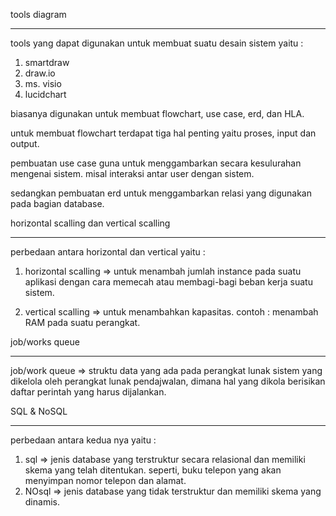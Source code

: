tools diagram
************************
tools yang dapat digunakan untuk membuat suatu desain sistem yaitu :
1. smartdraw
2. draw.io
3. ms. visio
4. lucidchart

biasanya digunakan untuk membuat flowchart, use case, erd, dan HLA.

untuk membuat flowchart terdapat tiga hal penting yaitu proses, input dan output.

pembuatan use case guna untuk menggambarkan secara kesulurahan mengenai sistem. misal interaksi antar user dengan sistem. 

sedangkan pembuatan erd untuk menggambarkan relasi yang digunakan pada bagian database. 

horizontal scalling dan vertical scalling
***********************************************
perbedaan antara horizontal dan vertical yaitu :
1. horizontal scalling
=> untuk menambah jumlah instance pada suatu aplikasi dengan cara memecah atau membagi-bagi beban kerja suatu sistem.

2. vertical scalling
=> untuk menambahkan kapasitas. contoh : menambah RAM pada suatu perangkat.

job/works queue
***********************
job/work queue
=> struktu data yang ada pada perangkat lunak sistem yang dikelola oleh perangkat lunak pendajwalan, dimana hal yang dikola berisikan daftar perintah yang harus dijalankan. 


SQL & NoSQL
******************
perbedaan antara kedua nya yaitu : 

1. sql 
=> jenis database yang terstruktur secara relasional dan memiliki skema yang telah ditentukan. seperti, buku telepon yang akan menyimpan nomor telepon dan alamat.
2. NOsql 
=> jenis database yang tidak terstruktur dan memiliki skema yang dinamis. 






